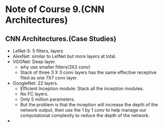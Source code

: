 # Note of Course 9.(CNN Architectures)

## CNN Architectures.(Case Studies)
- LeNet-5: 5 filters, layers
- AlexNet: similar to LetNet but more layers at total. 
- VGGNet: Deep layer. 
	- why use smaller filters(3X3 conv)
	- Stack of three 3 X 3 conv layers has the same effective receptive filed as one 7X7 conv layer. 
- GoogleNet: 22 layers. 
	- Efficient Inception module: Stack all the inception modules.
	- No FC layers.
	- Only 5 million parameters.
	- But the problem is that the inception will increase the depth of the network output, then use the 1 by 1 conv to help manage our computational complexity to reduce the depth of the network.
- 
